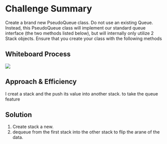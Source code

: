 # Challenge Summary
<!-- Description of the challenge -->
Create a brand new PseudoQueue class. Do not use an existing Queue. Instead, this PseudoQueue class will implement our standard queue interface (the two methods listed below), but will internally only utilize 2 Stack objects. Ensure that you create your class with the following methods

## Whiteboard Process
<!-- Embedded whiteboard image -->
![](../../../img/StackWithQueue.jpg)
## Approach & Efficiency
<!-- What approach did you take? Why? What is the Big O space/time for this approach? -->
I creat a stack and the push its value into another stack. to take the queue feature 

## Solution
<!-- Show how to run your code, and examples of it in action -->
1. Create stack a new.
2. dequeue from the first stack into the other stack to flip the arane of the data.